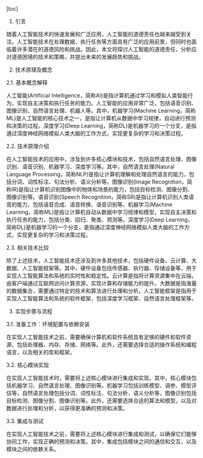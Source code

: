 
[toc]                    
                
                
1. 引言

随着人工智能技术的快速发展和广泛应用，人工智能的道德责任也越来越受到关注。人工智能技术在处理数据、执行任务等方面具有广泛的应用前景，但同时也面临着许多潜在的道德风险和挑战。因此，本文将探讨人工智能的道德责任，分析应对道德困境的技术和策略，并提出未来的发展趋势和挑战。

2. 技术原理及概念

2.1. 基本概念解释

人工智能(Artificial Intelligence，简称AI)是指计算机通过学习和模拟人类智能行为，实现自主决策和执行任务的能力。人工智能的应用非常广泛，包括语音识别、图像识别、自然语言处理、机器人等。其中，机器学习(Machine Learning，简称ML)是人工智能的核心技术之一，是指让计算机从数据中学习规律，自动进行预测和决策的过程。深度学习(Deep Learning，简称DL)是机器学习的一个分支，是指通过深度神经网络模拟人类大脑的工作方式，实现更复杂的学习和决策过程。

2.2. 技术原理介绍

在人工智能技术的应用中，涉及到许多核心模块和技术，包括自然语言处理、图像识别、语音识别、机器学习、深度学习等。其中，自然语言处理(Natural Language Processing，简称NLP)是指让计算机理解和处理自然语言的能力，包括分词、词性标注、句法分析、语义分析等。图像识别(Image Recognition，简称IR)是指让计算机识别图像中的物体和场景的能力，包括目标检测、图像分割、图像识别等。语音识别(Speech Recognition，简称SR)是指让计算机识别人类语音的能力，包括语音合成、语音转换、语音识别等。机器学习(Machine Learning，简称ML)是指让计算机自动从数据中学习规律和模型，实现自主决策和执行任务的能力，包括分类、回归、聚类、预测等。深度学习(Deep Learning，简称DL)是机器学习的一个分支，是指通过深度神经网络模拟人类大脑的工作方式，实现更复杂的学习和决策过程。

2.3. 相关技术比较

除了上述技术，人工智能技术还涉及到许多其他技术，包括硬件设备、云计算、大数据、人工智能框架等。其中，硬件设备包括传感器、执行器、存储设备等，用于实现人工智能算法和系统的实时性和稳定性。云计算是指将计算资源集中在云端，由客户端通过互联网访问计算资源，实现计算和存储能力的提升。大数据是指海量的数据集合，需要通过特定的技术和算法进行处理和分析。人工智能框架是指用于实现人工智能算法和系统的软件框架，包括深度学习框架、自然语言处理框架等。

3. 实现步骤与流程

3.1. 准备工作：环境配置与依赖安装

在实现人工智能技术之前，需要确保计算机和软件系统具有足够的硬件和软件资源，包括处理器、内存、存储、网络等。此外，还需要选择合适的操作系统和编程语言，以及相关的库和框架。

3.2. 核心模块实现

在实现人工智能技术时，需要将上述核心模块进行集成和实现。其中，核心模块包括机器学习、自然语言处理、图像识别等。机器学习包括训练模型、调参、模型评估等，自然语言处理包括分词、词性标注、句法分析、语义分析等，图像识别包括目标检测、图像分割、图像识别等。此外，还需要选择合适的算法和模型，以及对数据进行处理和分析，以获得更准确的预测和决策。

3.3. 集成与测试

在实现人工智能技术之前，需要将上述核心模块进行集成和测试，以确保它们能够协同工作，实现正确的预测和决策。其中，集成包括模块之间的通信和交互，以及模块之间的依赖关系。

